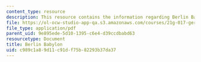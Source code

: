 ```yaml
---
content_type: resource
description: This resource contains the information regarding Berlin Babylon.
file: https://ol-ocw-studio-app-qa.s3.amazonaws.com/courses/21g-017-germany-and-its-european-context-fall-2002/c989c1a89d11c91df75b82293b37da37_MIT21G_017F02_lec_2_1.pdf
file_type: application/pdf
parent_uid: 9e895ede-5d10-1395-c6e4-d39ccdbabd63
resourcetype: Document
title: Berlin Babylon
uid: c989c1a8-9d11-c91d-f75b-82293b37da37
---
```

